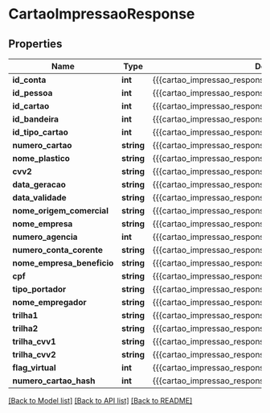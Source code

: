 # CartaoImpressaoResponse

## Properties
Name | Type | Description | Notes
------------ | ------------- | ------------- | -------------
**id_conta** | **int** | {{{cartao_impressao_response_id_conta_value}}} | [optional] 
**id_pessoa** | **int** | {{{cartao_impressao_response_id_pessoa_value}}} | [optional] 
**id_cartao** | **int** | {{{cartao_impressao_response_id_cartao_value}}} | [optional] 
**id_bandeira** | **int** | {{{cartao_impressao_response_id_bandeira_value}}} | [optional] 
**id_tipo_cartao** | **int** | {{{cartao_impressao_response_id_tipo_cartao_value}}} | [optional] 
**numero_cartao** | **string** | {{{cartao_impressao_response_numero_cartao_value}}} | [optional] 
**nome_plastico** | **string** | {{{cartao_impressao_response_nome_plastico_value}}} | [optional] 
**cvv2** | **string** | {{{cartao_impressao_response_cvv2_value}}} | [optional] 
**data_geracao** | **string** | {{{cartao_impressao_response_data_geracao_value}}} | [optional] 
**data_validade** | **string** | {{{cartao_impressao_response_data_validade_value}}} | [optional] 
**nome_origem_comercial** | **string** | {{{cartao_impressao_response_nome_origem_comercial_value}}} | [optional] 
**nome_empresa** | **string** | {{{cartao_impressao_response_nome_empresa_value}}} | [optional] 
**numero_agencia** | **int** | {{{cartao_impressao_response_numero_agencia_value}}} | [optional] 
**numero_conta_corente** | **string** | {{{cartao_impressao_response_numero_conta_corente_value}}} | [optional] 
**nome_empresa_beneficio** | **string** | {{{cartao_impressao_response_nome_empresa_beneficio_value}}} | [optional] 
**cpf** | **string** | {{{cartao_impressao_response_cpf_value}}} | [optional] 
**tipo_portador** | **string** | {{{cartao_impressao_response_tipo_portador_value}}} | [optional] 
**nome_empregador** | **string** | {{{cartao_impressao_response_nome_empregador_value}}} | [optional] 
**trilha1** | **string** | {{{cartao_impressao_response_trilha1_value}}} | [optional] 
**trilha2** | **string** | {{{cartao_impressao_response_trilha2_value}}} | [optional] 
**trilha_cvv1** | **string** | {{{cartao_impressao_response_trilha_c_v_v1_value}}} | [optional] 
**trilha_cvv2** | **string** | {{{cartao_impressao_response_trilha_c_v_v2_value}}} | [optional] 
**flag_virtual** | **int** | {{{cartao_impressao_response_flag_virtual_value}}} | [optional] 
**numero_cartao_hash** | **int** | {{{cartao_impressao_response_numero_cartao_hash_value}}} | [optional] 

[[Back to Model list]](../README.md#documentation-for-models) [[Back to API list]](../README.md#documentation-for-api-endpoints) [[Back to README]](../README.md)


